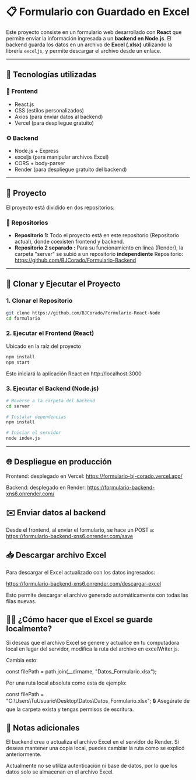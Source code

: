 # 📋 Formulario con Guardado en Excel

Este proyecto consiste en un formulario web desarrollado con **React** que permite enviar la información ingresada a un **backend en Node.js**. El backend guarda los datos en un archivo de **Excel (.xlsx)** utilizando la librería `exceljs`, y permite descargar el archivo desde un enlace.

---

## 🚀 Tecnologías utilizadas

### 🧩 Frontend
- React.js
- CSS (estilos personalizados)
- Axios (para enviar datos al backend)
- Vercel (para despliegue gratuito)

### ⚙️ Backend
- Node.js + Express
- exceljs (para manipular archivos Excel)
- CORS + body-parser
- Render (para despliegue gratuito del backend)

---

## 📁 Proyecto

El proyecto está dividido en dos repositorios:

### 🔀 Repositorios

- **Repositorio 1:** Todo el proyecto está en este repositorio (Repositorio actual), donde coexisten frontend y backend.
- **Repositorio 2 separado :** Para su funcionamiento en línea (Render), la carpeta "server" se subió a un repositorio **independiente** Repositorio: https://github.com/BJCorado/Formulario-Backend



---

## 🚀 Clonar y Ejecutar el Proyecto

### 1. Clonar el Repositorio

```bash
git clone https://github.com/BJCorado/Formulario-React-Node
cd formulario
```
### 2. Ejecutar el Frontend (React)

Ubicado en la raíz del proyecto
```bash
npm install
npm start
```
Esto iniciará la aplicación React en http://localhost:3000

### 3. Ejecutar el Backend (Node.js)
```bash
# Moverse a la carpeta del backend
cd server

# Instalar dependencias
npm install

# Iniciar el servidor
node index.js
```
---
## 🌐 Despliegue en producción

Frontend: desplegado en Vercel: https://formulario-bj-corado.vercel.app/

Backend: desplegado en Render: https://formulario-backend-xns6.onrender.com/

## ✉️ Enviar datos al backend
Desde el frontend, al enviar el formulario, se hace un POST a: https://formulario-backend-xns6.onrender.com/save

## 📥 Descargar archivo Excel
Para descargar el Excel actualizado con los datos ingresados:

https://formulario-backend-xns6.onrender.com/descargar-excel

Esto permite descargar el archivo generado automáticamente con todas las filas nuevas.

## 🧑‍💻 ¿Cómo hacer que el Excel se guarde localmente?
Si deseas que el archivo Excel se genere y actualice en tu computadora local en lugar del servidor, modifica la ruta del archivo en excelWriter.js.

Cambia esto:

const filePath = path.join(__dirname, "Datos_Formulario.xlsx");

Por una ruta local absoluta como esta de ejemplo:

const filePath = "C:\\Users\\TuUsuario\\Desktop\\Datos\\Datos_Formulario.xlsx";
🔒 Asegúrate de que la carpeta exista y tengas permisos de escritura.

## 📝 Notas adicionales
El backend crea o actualiza el archivo Excel en el servidor de Render. Si deseas mantener una copia local, puedes cambiar la ruta como se explicó anteriormente.

Actualmente no se utiliza autenticación ni base de datos, por lo que los datos solo se almacenan en el archivo Excel.
